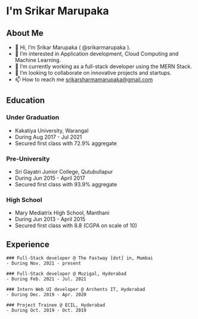 # I'm Srikar Marupaka

## About Me

- 👋 Hi, I’m Srikar Marupaka ( @srikarmarupaka ).
- 👀 I’m interested in Application development, Cloud Computing and Machine Learning.
- 🌱 I’m currently working as a full-stack developer using the MERN Stack.
- 💞️ I’m looking to collaborate on innovative projects and startups.
- 📫 How to reach me srikarsharmamarupaka@gmail.com

## Education

   ### Under Graduation
   -  Kakatiya University, Warangal
   -  During Aug 2017 - Jul 2021
   -  Secured first class with 72.9% aggregate
   ### Pre-University
   -  Sri Gayatri Junior College, Qutubullapur
   -  During Jun 2015 - April 2017
   -  Secured first class with 93.9% aggregate
   ### High School
   -  Mary Mediatrix High School, Manthani
   -  During Jun 2013 - April 2015
   -  Secured first class with 8.8 (CGPA on scale of 10)

## Experience

    ### Full-Stack developer @ The Fastway [dot] in, Mumbai
    - During Nov. 2021 - present
    
    ### Full-Stack developer @ Muzigal, Hyderabad
    - During Feb. 2021 - Jul. 2021
    
    ### Intern Web UI developer @ Archents IT, Hyderabad
    - During Dec. 2019 - Apr. 2020
    
    ### Project Trainee @ ECIL, Hyderabad
    - During Oct. 2019 - Oct. 2019
    

<!---
srikarmarupaka/srikarmarupaka is a ✨ special ✨ repository because its `README.md` (this file) appears on your GitHub profile.
You can click the Preview link to take a look at your changes.
--->
